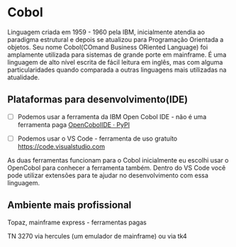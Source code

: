 # Cobol

Linguagem criada em 1959 - 1960 pela IBM, inicialmente atendia ao paradigma estrutural e depois se atualizou para Programação Orientada a objetos. Seu nome Cobol(COmand Business ORiented Language)  foi amplamente utilizada para sistemas de grande porte em mainframe. É uma linguagem de alto nível escrita de fácil leitura em inglês, mas com alguma particularidades quando comparada a outras linguagens mais utilizadas na atualidade.

## Plataformas para desenvolvimento(IDE)

- [ ] Podemos usar a ferramenta da IBM Open Cobol IDE - não é uma ferramenta paga [OpenCobolIDE · PyPI](https://pypi.org/project/OpenCobolIDE/)

- [ ] Podemos usar o VS Code - ferramenta de uso gratuíto https://code.visualstudio.com

As duas ferramentas funcionam para o Cobol inicialmente eu escolhi usar o OpenCobol para conhecer a ferramenta também. Dentro do VS Code você pode utilizar extensões para te ajudar no desenvolvimento com essa linguagem.

## Ambiente mais profissional

Topaz, mainframe express - ferramentas pagas

TN 3270 via hercules (um emulador de mainframe) ou via tk4



